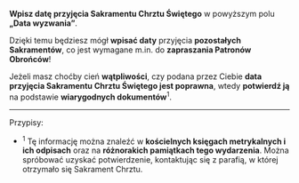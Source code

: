 **Wpisz datę przyjęcia Sakramentu Chrztu Świętego** w powyższym polu **„Data wyzwania”**.

Dzięki temu będziesz mógł **wpisać daty** przyjęcia **pozostałych Sakramentów**, co jest wymagane m.in. do **zapraszania Patronów Obrońców**!

Jeżeli masz choćby cień **wątpliwości**, czy podana przez Ciebie **data przyjęcia Sakramentu Chrztu Świętego jest poprawna**, wtedy **potwierdź ją** na podstawie **wiarygodnych dokumentów**<sup>1</sup>.

---
Przypisy:

- <sup>1</sup> Tę informację można znaleźć w **kościelnych księgach metrykalnych i ich odpisach** oraz na **różnorakich pamiątkach tego wydarzenia**. Można spróbować uzyskać potwierdzenie, kontaktując się z parafią, w której otrzymało się Sakrament Chrztu.
